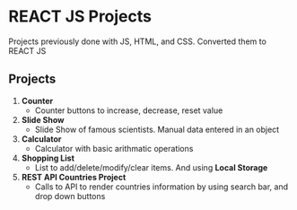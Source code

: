 # REACT JS Projects

Projects previously done with JS, HTML, and CSS. Converted them to REACT JS 

## Projects

1. **Counter**
   - Counter buttons to increase, decrease, reset value
2. **Slide Show**
   - Slide Show of famous scientists. Manual data entered in an object
3. **Calculator**
   - Calculator with basic arithmatic operations
4. **Shopping List**
   - List to add/delete/modify/clear items. And using **Local Storage**
5. **REST API Countries Project**
   - Calls to API to render countries information by using search bar, and drop down buttons
